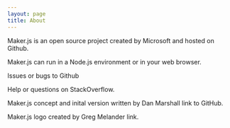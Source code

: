 ```yaml
---
layout: page
title: About
---
```


Maker.js is an open source project created by Microsoft and hosted on Github.

Maker.js can run in a Node.js environment or in your web browser.



Issues or bugs to Github

Help or questions on StackOverflow.

Maker.js concept and inital version written by Dan Marshall link to GitHub.

Maker.js logo created by Greg Melander link.


